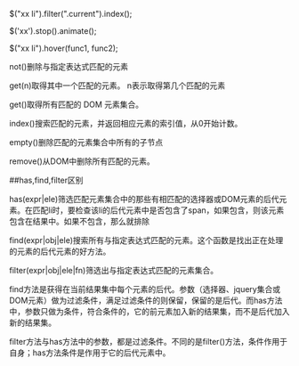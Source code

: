 $("xx li").filter(".current").index();

$('xx').stop().animate();

$("xx li").hover(func1, func2);

not()删除与指定表达式匹配的元素

get(n)取得其中一个匹配的元素。 n表示取得第几个匹配的元素

get()取得所有匹配的 DOM 元素集合。

index()搜索匹配的元素，并返回相应元素的索引值，从0开始计数。

empty()删除匹配的元素集合中所有的子节点

remove()从DOM中删除所有匹配的元素。

##has,find,filter区别

has(expr|ele)筛选匹配元素集合中的那些有相匹配的选择器或DOM元素的后代元素。在匹配li时，要检查该li的后代元素中是否包含了span，如果包含，则该元素包含在结果中。如果不包含，那么就排除

find(expr|obj|ele)搜索所有与指定表达式匹配的元素。这个函数是找出正在处理的元素的后代元素的好方法。

filter(expr|obj|ele|fn)筛选出与指定表达式匹配的元素集合。

find方法是获得在当前结果集中每个元素的后代。参数（选择器、jquery集合或DOM元素）做为过滤条件，满足过滤条件的则保留，保留的是后代。而has方法中，参数只做为条件，符合条件的，它的前元素加入新的结果集，而不是后代加入新的结果集。

filter方法与has方法中的参数，都是过滤条件。不同的是filter()方法，条件作用于自身；has方法条件是作用于它的后代元素中。